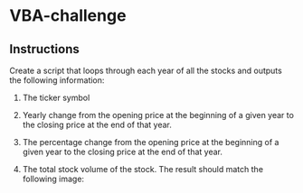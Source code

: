 # VBA-challenge

## Instructions
Create a script that loops through each year of all the stocks and outputs the following information:

1. The ticker symbol

2. Yearly change from the opening price at the beginning of a given year to the closing price at the end of that year.

3. The percentage change from the opening price at the beginning of a given year to the closing price at the end of that year.

4. The total stock volume of the stock. The result should match the following image:
